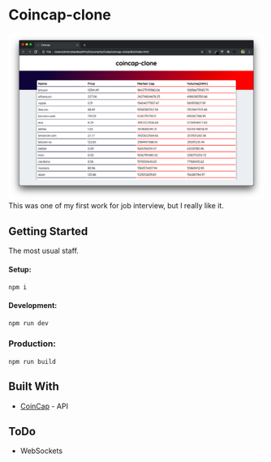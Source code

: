 # Coincap-clone

![Simple mainpage screenshot](https://github.com/DonVeds/coincap-clone/blob/beef2f977e9a34cea4e232aaa3d7bffbaa2c9516/CryptocurrencyScreenshot.png "Simple mainpage screenshot")
This was one of my first work for job interview, but I really like it.

## Getting Started

The most usual staff.

#### Setup:
```
npm i
```
#### Development:

```
npm run dev
```

### Production:
```
npm run build
```

## Built With

* [CoinCap](https://docs.coincap.io/?version=latest) - API

## ToDo

* WebSockets
